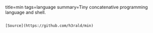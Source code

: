 title=min
tags=language
summary=Tiny concatenative programming language and shell.
~~~~~~

[Source](https://github.com/h3rald/min)
